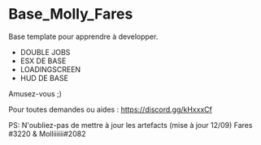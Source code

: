 # Base_Molly_Fares
Base template pour apprendre à developper. 

- DOUBLE JOBS
- ESX DE BASE
- LOADINGSCREEN
- HUD DE BASE


Amusez-vous ;) 

Pour toutes demandes ou aides : https://discord.gg/kHxxxCf

PS: N'oubliez-pas de mettre à jour les artefacts (mise à jour 12/09)
Fares #3220 & Molliiiiii#2082
